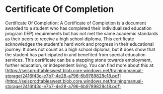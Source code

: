 # Certificate Of Completion
Certificate Of Completion: A Certificate of Completion is a document awarded to a student who has completed their individualized education program (IEP) requirements but has not met the same academic standards as their peers to receive a high school diploma. This certificate acknowledges the student's hard work and progress in their educational journey. It does not count as a high school diploma, but it does show that the student has participated in and benefited from special education services. This certificate can be a stepping stone towards employment, further education, or independent living.
You can find more about this at: [https://seisprodtableswest.blob.core.windows.net/trainingmanual-storage/2416f43c-e7b7-4e28-a796-6b9789828c18.pdf](https://seisprodtableswest.blob.core.windows.net/trainingmanual-storage/2416f43c-e7b7-4e28-a796-6b9789828c18.pdf)